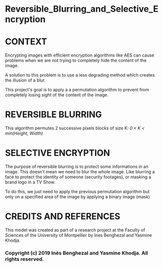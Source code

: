 # Reversible_Blurring_and_Selective_Encryption

# CONTEXT

Encrypting images with efficient encryption algorithms like AES can cause problems when we are not trying to completely hide the content of the image.

A solution to this problem is to use a less degrading method which creates the illusion of a blur.

This project's goal is to apply a a permutation algorithm to prevent from completely losing sight of the content of the image.

# REVERSIBLE BLURRING

This algorithm permutes 2 successive pixels blocks of size K: *0 < K < min(Height, Width)*

# SELECTIVE ENCRYPTION

The purpose of reversible blurring is to protect some informations in an image. This doesn't mean we need to blur the whole image. 
Like blurring a face to protect the identity of someone (security footages), or masking a brand logo in a TV Show.

To do this, we just need to apply the previous permutation algorithm but only on a specified area of the image by applying a binary image (mask)

# CREDITS AND REFERENCES

This model was created as part of a research project at the Faculty of Sciences of the University of Montpellier by Ines Benghezal and Yasmine Khodja.

### Copyright (c) 2019 Inès Benghezal and Yasmine Khodja. All rights reserved.
